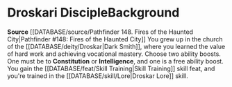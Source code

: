 ﻿---
ability:
- Constitution
- Intelligence
ability_boost:
- Constitution
- Intelligence
feat: '[[DATABASE/feat/Skill Training|Skill Training]]'
id: '126'
name: Droskari Disciple
rarity: Common
skill:
- '[[DATABASE/skill/Lore|Lore]]'
- Droskar [[DATABASE/skill/Lore|Lore]]
source: '[[DATABASE/source/Pathfinder 148. Fires of the Haunted City|Pathfinder #148:
  Fires of the Haunted City]]'
subcategory: general
type: Background

---
# Droskari Disciple<span class="item-type">Background</span>

**Source** [[DATABASE/source/Pathfinder 148. Fires of the Haunted City|Pathfinder #148: Fires of the Haunted City]]
You grew up in the church of the [[DATABASE/deity/Droskar|Dark Smith]], where you learned the value of hard work and achieving vocational mastery.
 Choose two ability boosts. One must be to **Constitution** or **Intelligence**, and one is a free ability boost.
 You gain the [[DATABASE/feat/Skill Training|Skill Training]] skill feat, and you're trained in the [[DATABASE/skill/Lore|Droskar Lore]] skill.